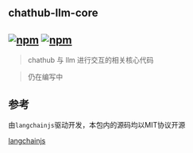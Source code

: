 ## chathub-llm-core

## [![npm](https://img.shields.io/npm/v/@dingyi222666/chathub-llm-core)](https://www.npmjs.com/package/@dingyi222666/chathub-llm-core) [![npm](https://img.shields.io/npm/dt/@dingyi222666/chathub-llm-core)](https://www.npmjs.com/package//@dingyi222666/chathub-llm-core)

> chathub 与 llm 进行交互的相关核心代码

> 仍在编写中

## 参考

由`langchainjs`驱动开发，本包内的源码均以MIT协议开源

[langchainjs](https://github.com/hwchase17/langchainjs)